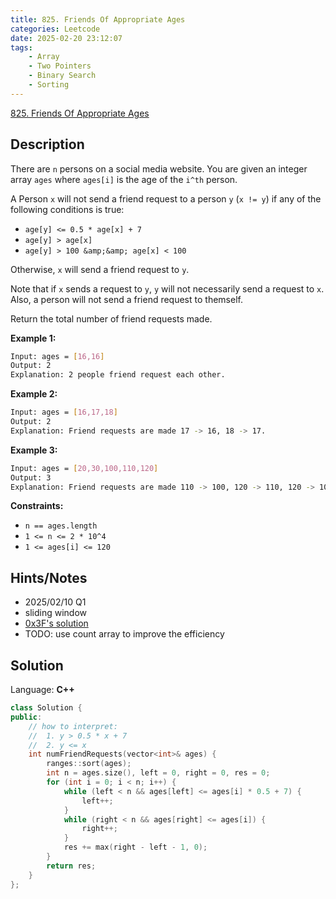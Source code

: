 ```yaml
---
title: 825. Friends Of Appropriate Ages
categories: Leetcode
date: 2025-02-20 23:12:07
tags:
    - Array
    - Two Pointers
    - Binary Search
    - Sorting
---
```


[825. Friends Of Appropriate Ages](https://leetcode.com/problems/friends-of-appropriate-ages/description/?envType=company&envId=facebook&favoriteSlug=facebook-three-months)

## Description

There are `n` persons on a social media website. You are given an integer array `ages` where `ages[i]` is the age of the `i^th` person.

A Person `x` will not send a friend request to a person `y` (`x != y`) if any of the following conditions is true:

- `age[y] <= 0.5 * age[x] + 7`
- `age[y] > age[x]`
- `age[y] > 100 &amp;&amp; age[x] < 100`

Otherwise, `x` will send a friend request to `y`.

Note that if `x` sends a request to `y`, `y` will not necessarily send a request to `x`. Also, a person will not send a friend request to themself.

Return the total number of friend requests made.

**Example 1:**

```bash
Input: ages = [16,16]
Output: 2
Explanation: 2 people friend request each other.
```

**Example 2:**

```bash
Input: ages = [16,17,18]
Output: 2
Explanation: Friend requests are made 17 -> 16, 18 -> 17.
```

**Example 3:**

```bash
Input: ages = [20,30,100,110,120]
Output: 3
Explanation: Friend requests are made 110 -> 100, 120 -> 110, 120 -> 100.
```

**Constraints:**

- `n == ages.length`
- `1 <= n <= 2 * 10^4`
- `1 <= ages[i] <= 120`

## Hints/Notes

- 2025/02/10 Q1
- sliding window
- [0x3F's solution](https://leetcode.cn/problems/friends-of-appropriate-ages/solutions/2990994/ji-shu-hua-dong-chuang-kou-pythonjavaccg-jfya/?envType=company&envId=facebook&favoriteSlug=facebook-three-months)
- TODO: use count array to improve the efficiency

## Solution

Language: **C++**

```C++
class Solution {
public:
    // how to interpret:
    //  1. y > 0.5 * x + 7
    //  2. y <= x
    int numFriendRequests(vector<int>& ages) {
        ranges::sort(ages);
        int n = ages.size(), left = 0, right = 0, res = 0;
        for (int i = 0; i < n; i++) {
            while (left < n && ages[left] <= ages[i] * 0.5 + 7) {
                left++;
            }
            while (right < n && ages[right] <= ages[i]) {
                right++;
            }
            res += max(right - left - 1, 0);
        }
        return res;
    }
};
```
